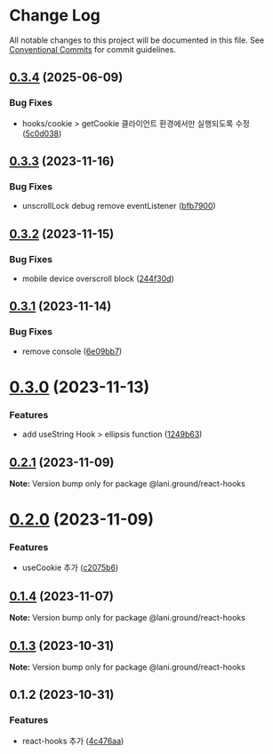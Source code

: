 # Change Log

All notable changes to this project will be documented in this file.
See [Conventional Commits](https://conventionalcommits.org) for commit guidelines.

## [0.3.4](https://github.com/go-lani/lani.ground/compare/@lani.ground/react-hooks@0.3.3...@lani.ground/react-hooks@0.3.4) (2025-06-09)


### Bug Fixes

* hooks/cookie > getCookie 클라이언트 환경에서만 실행되도록 수정 ([5c0d038](https://github.com/go-lani/lani.ground/commit/5c0d03888b84aefbf931f3bdb6b808172da36e53))





## [0.3.3](https://github.com/go-lani/lani.ground/compare/@lani.ground/react-hooks@0.3.2...@lani.ground/react-hooks@0.3.3) (2023-11-16)


### Bug Fixes

* unscrollLock debug remove eventListener ([bfb7900](https://github.com/go-lani/lani.ground/commit/bfb7900754463f113407a3d1ae3f708ef618e30c))





## [0.3.2](https://github.com/go-lani/lani.ground/compare/@lani.ground/react-hooks@0.3.1...@lani.ground/react-hooks@0.3.2) (2023-11-15)


### Bug Fixes

* mobile device overscroll block ([244f30d](https://github.com/go-lani/lani.ground/commit/244f30d9a8e8bc42460acee57eac9dec11f9a0bf))





## [0.3.1](https://github.com/go-lani/lani.ground/compare/@lani.ground/react-hooks@0.3.0...@lani.ground/react-hooks@0.3.1) (2023-11-14)


### Bug Fixes

* remove console ([6e09bb7](https://github.com/go-lani/lani.ground/commit/6e09bb746b1778c16212e1f1cee2bf0efa74b7f8))





# [0.3.0](https://github.com/go-lani/lani.ground/compare/@lani.ground/react-hooks@0.2.1...@lani.ground/react-hooks@0.3.0) (2023-11-13)


### Features

* add useString Hook > ellipsis function ([1249b63](https://github.com/go-lani/lani.ground/commit/1249b6332411e3ab70e3dddee787b83224fd0f36))





## [0.2.1](https://github.com/go-lani/lani.ground/compare/@lani.ground/react-hooks@0.2.0...@lani.ground/react-hooks@0.2.1) (2023-11-09)

**Note:** Version bump only for package @lani.ground/react-hooks





# [0.2.0](https://github.com/go-lani/lani.ground/compare/@lani.ground/react-hooks@0.1.4...@lani.ground/react-hooks@0.2.0) (2023-11-09)


### Features

* useCookie 추가 ([c2075b6](https://github.com/go-lani/lani.ground/commit/c2075b6fe5fe9c606715d5b257cd42cf6c4418ed))





## [0.1.4](https://github.com/go-lani/lani.ground/compare/@lani.ground/react-hooks@0.1.3...@lani.ground/react-hooks@0.1.4) (2023-11-07)

**Note:** Version bump only for package @lani.ground/react-hooks





## [0.1.3](https://github.com/go-lani/lani.ground/compare/@lani.ground/react-hooks@0.1.2...@lani.ground/react-hooks@0.1.3) (2023-10-31)

**Note:** Version bump only for package @lani.ground/react-hooks





## 0.1.2 (2023-10-31)


### Features

* react-hooks 추가 ([4c476aa](https://github.com/go-lani/lani.ground/commit/4c476aab21513967045d786d51d9f436ad46944f))

